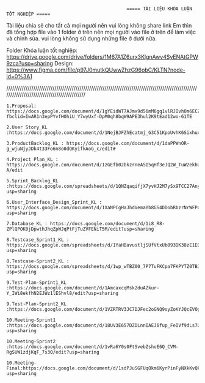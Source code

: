                                                 ===== TÀI LIỆU KHÓA LUẬN TỐT NGHIỆP =====
                                                
Tài liệu chia sẻ cho tất cả mọi người nên vui lòng không share link
Em thìn đã tổng hợp file vào 1 folder ở trên nên mọi người vào file ở trên để làm việc và chỉnh sửa. vui lòng không sử dụng những file ở dưới nữa.
    
Folder Khóa luận tốt nghiệp: https://drive.google.com/drive/folders/1M67A1Z6urx3KlgnAwv4SyENAtGPW9zca?usp=sharing
Design: https://www.figma.com/file/p97J0mutkQUwwZhzG96obC/KLTN?node-id=0%3A1




////////////////////////////////////////////////////////////////////////////////////////////////////////////////////////////////////////////


    1.Proposal: https://docs.google.com/document/d/1gYEidWT7AJmx9d56mM6gq1vlRJIvhOm6ECZ1KecNR9Q/edit?fbclid=IwAR1n3epPYvfHOhiU_Y7wyUxf-DpM0qh8bqW9APE3hul2K9tEad12wo-61TE

    2.User Story_KL :https://docs.google.com/document/d/1NejBJFZhEcatmj_G3C51KpoUvhK6SixhuxHCaxVnkIA/edit#

    3.ProductBacklog_KL : https://docs.google.com/document/d/1daPPWnOR-g_wjuNjyJDk4t33Fo6n8o0dQKyifkAoG_c/edit#

    4.Project Plan_KL : https://docs.google.com/document/d/1zGEfb02bkzrneASI5qHf3eJQ2W_TuW2ekhU7Ic4pJ-A/edit

    5.Sprint_Backlog_KL :https://docs.google.com/spreadsheets/d/1QNZqaqifjX7yvHJ2M7ySx9TCC27AnyCZd49m4Q1tNp4/edit?usp=sharing

    6.User_Interface_Design_Sprint_KL : https://docs.google.com/document/d/1XaNPCgHaJhdVemaYb8GS4DDobRbzrNrWFPqNIvxgg_c/edit?usp=sharing

    7.Database_KL : https://docs.google.com/document/d/1i8_R8-ZPlQPOK0jDpwthJhqZpWJqPtFjTuZVFENiT5M/edit?usp=sharing 

    8.Testcase_Sprint1_KL : https://docs.google.com/spreadsheets/d/1YaHBavustljSUfVtxUb093DK38zE1EOd8FWasWRBVVM/edit?usp=sharing

    8.Testcase-Sprint2_KL : https://docs.google.com/spreadsheets/d/1wp_wTBZ00_7P7TuFKCpa7FKPYTZ0TBJQj4U5PtQ9iWM/edit?usp=sharing

    9.Test-Plan-Sprint1_KL :https://docs.google.com/document/d/1AmcaxcqMsk2duAZkur-Y_IWi8ekfhN2EJWz1lEShvl8/edit?usp=sharing

    9.Test-Plan-Sprint2_KL :https://docs.google.com/document/d/1VZRTRV3JC7DJFec2oGNQ9syZoKYJQcEVOgIQPJbI4Zg/edit

    10.Meeting-Sprint1 :https://docs.google.com/document/d/18UV3E657DZDLnnIAEJ6fup_FeIVf9dLs7Ucliox5gOw/edit?usp=sharing

    10.Meeting-Sprint2 :https://docs.google.com/document/d/1vRa6Y0s0FtSvebZshoE6Q_CVM-RgSUW1zdjKqF_7s3Q/edit?usp=sharing

    10.Meeting-Final:https://docs.google.com/document/d/1sdPJuSGFUqOkm6KyrPinFyNXkKvQkZniI20DL2vgKmk/edit?usp=sharing

 

